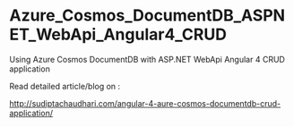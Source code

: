 # Azure_Cosmos_DocumentDB_ASPNET_WebApi_Angular4_CRUD
Using Azure Cosmos DocumentDB with ASP.NET WebApi Angular 4 CRUD application

Read detailed article/blog on :

http://sudiptachaudhari.com/angular-4-aure-cosmos-documentdb-crud-application/
